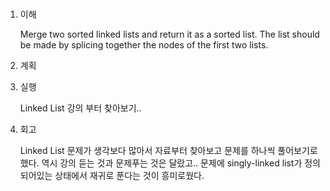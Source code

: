 # <Merge Two Sorted Lists>

1. 이해

   Merge two sorted linked lists and return it as a sorted list. The list should be made by splicing together the nodes of the first two lists.

2. 계획

3. 실행

   Linked List 강의 부터 찾아보기..

4. 회고

   Linked List 문제가 생각보다 많아서 자료부터 찾아보고 문제를 하나씩 풀어보기로 했다. 역시 강의 듣는 것과 문제푸는 것은 달랐고..
   문제에 singly-linked list가 정의되어있는 상태에서 재귀로 푼다는 것이 흥미로웠다.
